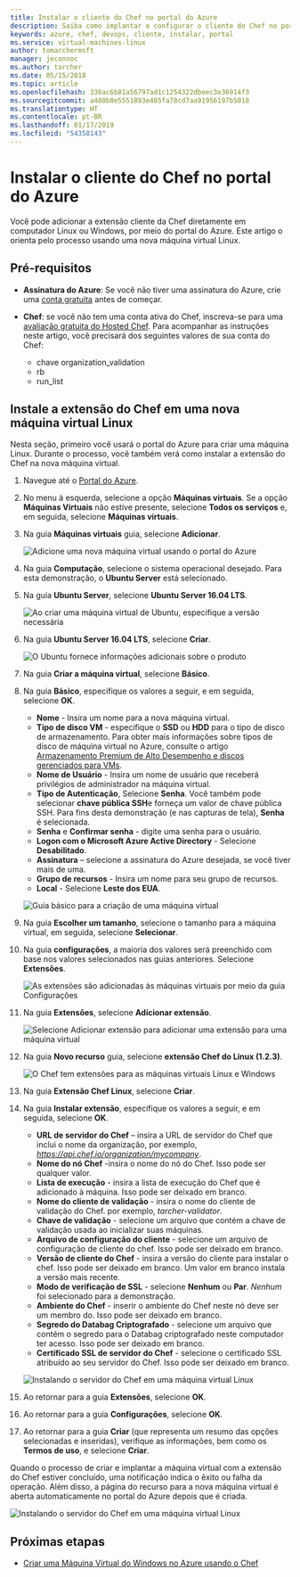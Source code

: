 ```yaml
---
title: Instalar o cliente do Chef no portal do Azure
description: Saiba como implantar e configurar o cliente do Chef no portal do Azure
keywords: azure, chef, devops, cliente, instalar, portal
ms.service: virtual-machines-linux
author: tomarchermsft
manager: jeconnoc
ms.author: tarcher
ms.date: 05/15/2018
ms.topic: article
ms.openlocfilehash: 336ac6b81a56797ad1c1254322dbeec3e36914f3
ms.sourcegitcommit: a408b0e5551893e485fa78cd7aa91956197b5018
ms.translationtype: HT
ms.contentlocale: pt-BR
ms.lasthandoff: 01/17/2019
ms.locfileid: "54358143"
---
```

# <a name="install-the-chef-client-from-the-azure-portal"></a>Instalar o cliente do Chef no portal do Azure
Você pode adicionar a extensão cliente da Chef diretamente em computador Linux ou Windows, por meio do portal do Azure. Este artigo o orienta pelo processo usando uma nova máquina virtual Linux.

## <a name="prerequisites"></a>Pré-requisitos

- **Assinatura do Azure**: Se você não tiver uma assinatura do Azure, crie uma [conta gratuita](https://azure.microsoft.com/free/?ref=microsoft.com&utm_source=microsoft.com&utm_medium=docs&utm_campaign=visualstudio) antes de começar.

- **Chef**: se você não tem uma conta ativa do Chef, inscreva-se para uma [avaliação gratuita do Hosted Chef](https://manage.chef.io/signup). Para acompanhar as instruções neste artigo, você precisará dos seguintes valores de sua conta do Chef:
  - chave organization_validation
  - rb
  - run_list

## <a name="install-the-chef-extension-on-a-new-linux-virtual-machine"></a>Instale a extensão do Chef em uma nova máquina virtual Linux
Nesta seção, primeiro você usará o portal do Azure para criar uma máquina Linux. Durante o processo, você também verá como instalar a extensão do Chef na nova máquina virtual.

1. Navegue até o [Portal do Azure](http://portal.azure.com).

1. No menu à esquerda, selecione a opção **Máquinas virtuais**. Se a opção **Máquinas Virtuais** não estive presente, selecione **Todos os serviços** e, em seguida, selecione **Máquinas virtuais**.

1. Na guia **Máquinas virtuais** guia, selecione **Adicionar**.

    ![Adicione uma nova máquina virtual usando o portal do Azure](./media/chef-extension-portal/add-vm.png)

1. Na guia **Computação**, selecione o sistema operacional desejado. Para esta demonstração, o **Ubuntu Server** está selecionado.

1. Na guia **Ubuntu Server**, selecione **Ubuntu Server 16.04 LTS**.

    ![Ao criar uma máquina virtual de Ubuntu, especifique a versão necessária](./media/chef-extension-portal/ubuntu-server-version.png)

1. Na guia **Ubuntu Server 16.04 LTS**, selecione **Criar**.

    ![O Ubuntu fornece informações adicionais sobre o produto](./media/chef-extension-portal/create-vm.png)

1. Na guia **Criar a máquina virtual**, selecione **Básico**.

1. Na guia **Básico**, especifique os valores a seguir, e em seguida, selecione **OK**.

    - **Nome** - Insira um nome para a nova máquina virtual.
    - **Tipo de disco VM** - especifique o **SSD** ou **HDD** para o tipo de disco de armazenamento. Para obter mais informações sobre tipos de disco de máquina virtual no Azure, consulte o artigo [Armazenamento Premium de Alto Desempenho e discos gerenciados para VMs](/azure/virtual-machines/windows/premium-storage).
    - **Nome de Usuário** - Insira um nome de usuário que receberá privilégios de administrador na máquina virtual.
    - **Tipo de Autenticação**, Selecione **Senha**. Você também pode selecionar **chave pública SSH**e forneça um valor de chave pública SSH. Para fins desta demonstração (e nas capturas de tela), **Senha** é selecionada.
    - **Senha** e **Confirmar senha** - digite uma senha para o usuário.
    - **Logon com o Microsoft Azure Active Directory**  - Selecione **Desabilitado**.
    - **Assinatura** – selecione a assinatura do Azure desejada, se você tiver mais de uma.
    - **Grupo de recursos** - Insira um nome para seu grupo de recursos.
    - **Local** - Selecione **Leste dos EUA**.

    ![Guia básico para a criação de uma máquina virtual](./media/chef-extension-portal/add-vm-basics.png)

1. Na guia **Escolher um tamanho**, selecione o tamanho para a máquina virtual, em seguida, selecione **Selecionar**.

1. Na guia **configurações**, a maioria dos valores será preenchido com base nos valores selecionados nas guias anteriores. Selecione **Extensões**.

    ![As extensões são adicionadas às máquinas virtuais por meio da guia Configurações](./media/chef-extension-portal/add-vm-select-extensions.png)

1. Na guia **Extensões**, selecione **Adicionar extensão**.

    ![Selecione Adicionar extensão para adicionar uma extensão para uma máquina virtual](./media/chef-extension-portal/add-vm-add-extension.png)

1. Na guia **Novo recurso** guia, selecione **extensão Chef do Linux (1.2.3)**.

    ![O Chef tem extensões para as máquinas virtuais Linux e Windows](./media/chef-extension-portal/select-linux-chef-extension.png)

1. Na guia **Extensão Chef Linux**, selecione **Criar**.

1. Na guia **Instalar extensão**, especifique os valores a seguir, e em seguida, selecione **OK**.

    - **URL de servidor do Chef** – insira a URL de servidor do Chef que inclui o nome da organização, por exemplo, *https://api.chef.io/organization/mycompany*.
    - **Nome do nó Chef** -insira o nome do nó do Chef. Isso pode ser qualquer valor.
    - **Lista de execução** - insira a lista de execução do Chef que é adicionado à máquina. Isso pode ser deixado em branco.
    - **Nome do cliente de validação** - insira o nome do cliente de validação do Chef. por exemplo, *tarcher-validator*.
    - **Chave de validação** - selecione um arquivo que contém a chave de validação usada ao inicializar suas máquinas.
    - **Arquivo de configuração do cliente** - selecione um arquivo de configuração de cliente do chef. Isso pode ser deixado em branco.
    - **Versão de cliente do Chef** - insira a versão do cliente para instalar o chef. Isso pode ser deixado em branco. Um valor em branco instala a versão mais recente.
    - **Modo de verificação de SSL** - selecione **Nenhum** ou **Par**. *Nenhum* foi selecionado para a demonstração.
    - **Ambiente do Chef** - inserir o ambiente do Chef neste nó deve ser um membro do. Isso pode ser deixado em branco.
    - **Segredo do Databag Criptografado** - selecione um arquivo que contém o segredo para o Databag criptografado neste computador ter acesso. Isso pode ser deixado em branco.
    - **Certificado SSL de servidor do Chef** - selecione o certificado SSL atribuído ao seu servidor do Chef. Isso pode ser deixado em branco.

    ![Instalando o servidor do Chef em uma máquina virtual Linux](./media/chef-extension-portal/install-extension.png)

1. Ao retornar para a guia **Extensões**, selecione **OK**.

1. Ao retornar para a guia **Configurações**, selecione **OK**.

1. Ao retornar para a guia **Criar** (que representa um resumo das opções selecionadas e inseridas), verifique as informações, bem como os **Termos de uso**, e selecione **Criar**.

Quando o processo de criar e implantar a máquina virtual com a extensão do Chef estiver concluído, uma notificação indica o êxito ou falha da operação. Além disso, a página do recurso para a nova máquina virtual é aberta automaticamente no portal do Azure depois que é criada.

![Instalando o servidor do Chef em uma máquina virtual Linux](./media/chef-extension-portal/resource-created.png)

## <a name="next-steps"></a>Próximas etapas

- [Criar uma Máquina Virtual do Windows no Azure usando o Chef](/azure/virtual-machines/windows/chef-automation)
